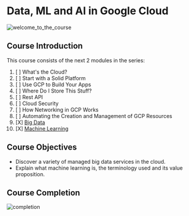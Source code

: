 # Data, ML and AI in Google Cloud

![welcome_to_the_course](https://media.discordapp.net/attachments/984655726406402088/985736225338032188/unknown.png?width=1245&height=701)

## Course Introduction

This course consists of the next 2 modules in the series:

1. [ ] What's the Cloud?
2. [ ] Start with a Solid Platform
3. [ ] Use GCP to Build Your Apps
4. [ ] Where Do I Store This Stuff?
5. [ ] Rest API
6. [ ] Cloud Security
7. [ ] How Networking in GCP Works
8. [ ] Automating the Creation and Management of GCP Resources
9. [X] [Big Data]()
10. [X] [Machine Learning]()

## Course Objectives

* Discover a variety of managed big data services in the cloud.
* Explain what machine learning is, the terminology used and its value proposition.

## Course Completion

![completion](https://media.discordapp.net/attachments/984655726406402088/985870970961133598/unknown.png?width=1249&height=701)